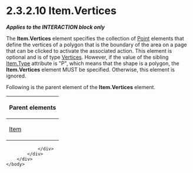 <html dir="LTR" xmlns:mshelp="http://msdn.microsoft.com/mshelp" xmlns:ddue="http://ddue.schemas.microsoft.com/authoring/2003/5" xmlns:xlink="http://www.w3.org/1999/xlink" xmlns:tool="http://www.microsoft.com/tooltip">
    <head>
        <meta http-equiv="Content-Type" content="text/html; CHARSET=utf-8"></meta>
        <meta name="save" content="history"></meta>
        <title>2.3.2.10 Item.Vertices</title>
        <xml>
            <mshelp:toctitle title="2.3.2.10 Item.Vertices"></mshelp:toctitle>
            <mshelp:rltitle title="[MS-RGDI]: Item.Vertices"></mshelp:rltitle>
            <mshelp:keyword index="A" term="c85c9791-812c-43ea-bf47-656e5672ddbc"></mshelp:keyword>
            <mshelp:attr name="DCSext.ContentType" value="open specification"></mshelp:attr>
            <mshelp:attr name="AssetID" value="c85c9791-812c-43ea-bf47-656e5672ddbc"></mshelp:attr>
            <mshelp:attr name="TopicType" value="kbRef"></mshelp:attr>
            <mshelp:attr name="DCSext.Title" value="[MS-RGDI]: Item.Vertices" />
        </xml>
    </head>
    <body>
        <div id="header">
            <h1 class="heading">2.3.2.10 Item.Vertices</h1>
        </div>
        <div id="mainSection">
            <div id="mainBody">
                <div id="allHistory" class="saveHistory"></div>
                <div id="sectionSection0" class="section" name="collapseableSection">
                    

<p><b><i>Applies to the INTERACTION block only</i></b></p>

<p>The <b>Item.Vertices</b> element specifies the collection of
<a href="d4cf77d9-cb9c-4ce1-b25e-7e38923220d4.htm">Point</a> elements that
define the vertices of a polygon that is the boundary of the area on a page
that can be clicked to activate the associated action. This element is optional
and is of type <a href="1b566f65-12a4-43d1-910f-4a88819726c7.htm">Vertices</a>.
However, if the value of the sibling <a href="855d3e2a-ea8b-45e0-a80b-242ae11718ff.htm">Item.Type</a> attribute is
&quot;P&quot;, which means that the shape is a polygon, the <b>Item.Vertices</b>
element MUST be specified. Otherwise, this element is ignored.</p>

<p>Following is the parent element of the <b>Item.Vertices</b>
element.</p>

<table>
 <thead>
  <tr>
   <th>
   <p>Parent elements</p>
   </th>
  </tr>
 </thead>
 <tr>
  <td>
  <p><a href="70b141bd-23dd-432d-8849-d7f35dfcfff4.htm">Item</a></p>
  </td>
 </tr>
</table>

<p> </p>


                </div>
            </div>
        </div>
    </body>
</html>